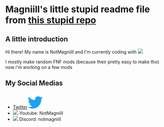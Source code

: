 # Magniill's little stupid readme file from [this stupid repo](https://github.com/Magniill/Magniill)

## A little introduction

Hi there! My name is NotMagniill and I'm currently coding with ![](https://haxeflixel.com/images/haxeflixel-header.png)

I mostly make random FNF mods (because their pretty easy to make tho) now i'm working on a few mods
## My Social Medias

- [Twitter](https://twitter.com/magniill)![tweet icon](twittericon.png)
- ![](https://camo.githubusercontent.com/1bb57bc827e591fc01720b37e2571ae4bf4b13a4798e2cd8d69b53ba9a7d5628/68747470733a2f2f75706c6f61642e77696b696d656469612e6f72672f77696b6970656469612f636f6d6d6f6e732f7468756d622f302f30392f596f75547562655f66756c6c2d636f6c6f725f69636f6e5f253238323031372532392e7376672f38303070782d596f75547562655f66756c6c2d636f6c6f725f69636f6e5f253238323031372532392e7376672e706e67) Youtube: NotMagniill
- ![](https://camo.githubusercontent.com/613abba9b83c243b37a678fa0182cca6dc7eed517dece8550fff62872ac59ed6/68747470733a2f2f6173736574732d676c6f62616c2e776562736974652d66696c65732e636f6d2f3632353761646566393338363765353064383464333065322f3633366530613639663131386466373061643738323864345f69636f6e5f636c7964655f626c7572706c655f5247422e737667) Discord: notmagniill
